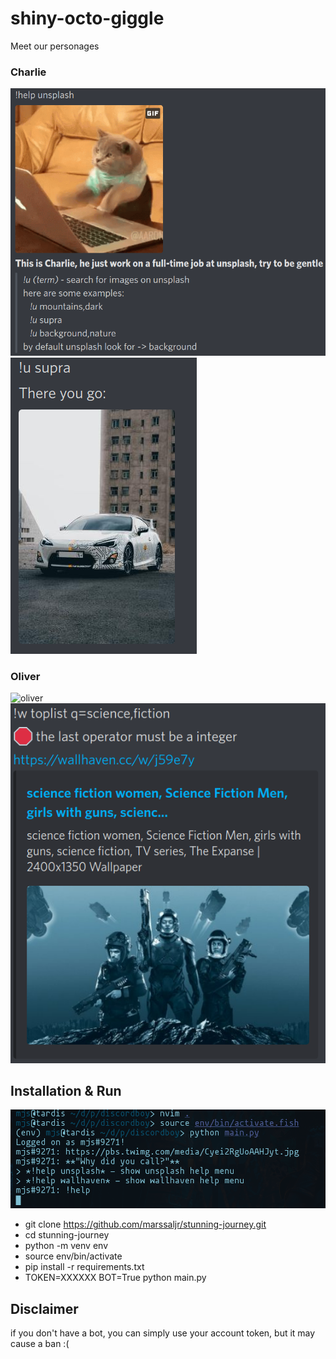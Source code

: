 # shiny-octo-giggle 
Meet our personages 
 
### Charlie 
![charlie](./charlie.png) 
![charliework](./charlie_work.png) 
### Oliver 
![oliver](./oliver) 
![oliverwork](./oliver_work.png) 

## Installation & Run 
![startup](./startup.png)
- git clone https://github.com/marssaljr/stunning-journey.git 
- cd stunning-journey 
- python -m venv env 
- source env/bin/activate
- pip install -r requirements.txt 
- TOKEN=XXXXXX BOT=True python main.py

## Disclaimer 
if you don't have a bot, you can simply use your account token, but it may cause a ban :(
